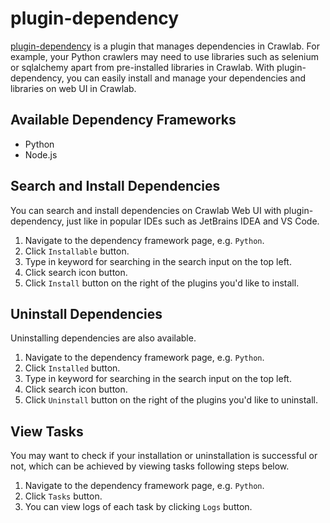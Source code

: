 # plugin-dependency

[plugin-dependency](https://github.com/crawlab-team/plugin-dependency) is a plugin that manages dependencies in Crawlab. For example, your Python crawlers may need to use libraries such as selenium or sqlalchemy apart from pre-installed libraries in Crawlab. With plugin-dependency, you can easily install and manage your dependencies and libraries on web UI in Crawlab. 

## Available Dependency Frameworks

- Python
- Node.js

## Search and Install Dependencies

You can search and install dependencies on Crawlab Web UI with plugin-dependency, just like in popular IDEs such as JetBrains IDEA and VS Code.

1. Navigate to the dependency framework page, e.g. `Python`.
2. Click `Installable` button. 
3. Type in keyword for searching in the search input on the top left.
4. Click search icon button.
5. Click `Install` button on the right of the plugins you'd like to install.

## Uninstall Dependencies

Uninstalling dependencies are also available.

1. Navigate to the dependency framework page, e.g. `Python`.
2. Click `Installed` button.
3. Type in keyword for searching in the search input on the top left.
4. Click search icon button.
5. Click `Uninstall` button on the right of the plugins you'd like to uninstall.

## View Tasks

You may want to check if your installation or uninstallation is successful or not, which can be achieved by viewing tasks following steps below.

1. Navigate to the dependency framework page, e.g. `Python`.
2. Click `Tasks` button.
3. You can view logs of each task by clicking `Logs` button.


